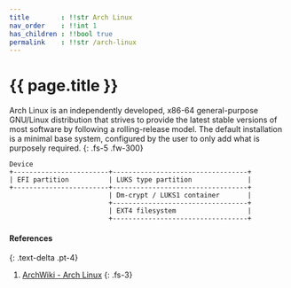 ```yaml
---
title        : !!str Arch Linux
nav_order    : !!int 1
has_children : !!bool true
permalink    : !!str /arch-linux
---
```


# {{ page.title }}

Arch Linux is an independently developed, x86-64 general-purpose GNU/Linux distribution that strives to provide the latest stable versions of most software by following a rolling-release model. The default installation is a minimal base system, configured by the user to only add what is purposely required. 
{: .fs-5 .fw-300}

``` text
Device
+------------------------+----------------------------------+
| EFI partition          | LUKS type partition              |
+------------------------+----------------------------------+
                         | Dm-crypt / LUKS1 container       |
                         +----------------------------------+
                         | EXT4 filesystem                  |
                         +----------------------------------+
```

#### References
{: .text-delta .pt-4}

1. [ArchWiki - Arch Linux](https://wiki.archlinux.org/index.php/Arch_Linux)
{: .fs-3}
